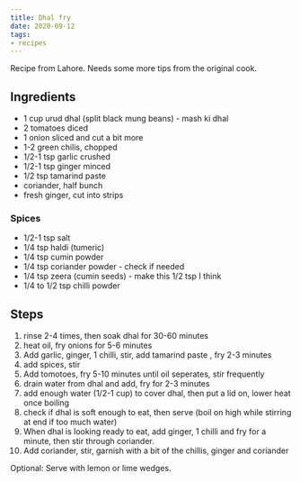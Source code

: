 ```yaml
---
title: Dhal fry
date: 2020-09-12
tags:
- recipes
---
```


Recipe from Lahore. Needs some more tips from the original cook.

## Ingredients

- 1 cup urud dhal (split black mung beans) - mash ki dhal
- 2 tomatoes diced
- 1 onion sliced and cut a bit more
- 1-2 green chilis, chopped
- 1/2-1 tsp garlic crushed 
- 1/2-1 tsp ginger minced
- 1/2 tsp tamarind paste
- coriander, half bunch
- fresh ginger, cut into strips

### Spices

- 1/2-1 tsp salt
- 1/4 tsp haldi (tumeric)
- 1/4 tsp cumin powder
- 1/4 tsp coriander powder - check if needed
- 1/4 tsp zeera (cumin seeds) - make this 1/2 tsp I think
- 1/4 to 1/2 tsp chilli powder

## Steps

1. rinse 2-4 times, then soak dhal for 30-60 minutes
2. heat oil, fry onions for 5-6 minutes
3. Add garlic, ginger, 1 chilli, stir, add tamarind paste , fry 2-3 minutes
4. add spices, stir
5. Add tomotoes, fry 5-10 minutes until oil seperates, stir frequently 
6. drain water from dhal and add, fry for 2-3 minutes
7. add enough water (1/2-1 cup) to cover dhal, then put a lid on, lower heat once boiling
8. check if dhal is soft enough to eat, then serve (boil on high while stirring at end if too much water)
9. When dhal is looking ready to eat, add ginger, 1 chilli and fry for a minute, then stir through coriander.
10. Add coriander, stir, garnish with a bit of the chillis, ginger and coriander

Optional: Serve with lemon or lime wedges.